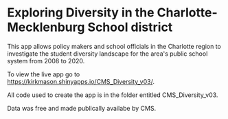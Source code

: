# Exploring Diversity in the Charlotte-Mecklenburg School district

This app allows policy makers and school officials in the Charlotte region to investigate the student diversity landscape for 
the area's public school system from 2008 to 2020.

To view the live app go to https://kirkmason.shinyapps.io/CMS_Diversity_v03/.

All code used to create the app is in the folder entitled CMS_Diversity_v03.

Data was free and made publically availabe by CMS.
